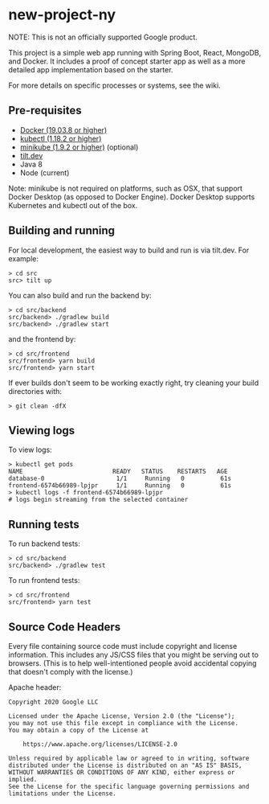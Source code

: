 # new-project-ny

NOTE: This is not an officially supported Google product.

This project is a simple web app running with Spring Boot, React, MongoDB,
and Docker. It includes a proof of concept starter app as well as a more
detailed app implementation based on the starter.

For more details on specific processes or systems, see the wiki.

## Pre-requisites

* [Docker (19.03.8 or higher)](https://docs.docker.com/get-started/#download-and-install-docker-desktop)
* [kubectl (1.18.2 or
  higher)](https://kubernetes.io/docs/tasks/tools/install-kubectl)
* [minikube (1.9.2 or
  higher)](https://kubernetes.io/docs/tasks/tools/install-minikube/) (optional)
* [tilt.dev](https://tilt.dev/)
* Java 8
* Node (current)

Note: minikube is not required on platforms, such as OSX, that support Docker 
Desktop (as opposed to Docker Engine). Docker Desktop supports Kubernetes and
kubectl out of the box. 

## Building and running

For local development, the easiest way to build and run is via tilt.dev. For
example:

```
> cd src
src> tilt up
```

You can also build and run the backend by:

```
> cd src/backend
src/backend> ./gradlew build
src/backend> ./gradlew start
```

and the frontend by:

```
> cd src/frontend
src/frontend> yarn build
src/frontend> yarn start
```

If ever builds don't seem to be working exactly right, try cleaning your build
directories with:

```
> git clean -dfX
```

## Viewing logs

To view logs:

```
> kubectl get pods
NAME                         READY   STATUS    RESTARTS   AGE
database-0                    1/1     Running   0          61s
frontend-6574b66989-lpjpr     1/1     Running   0          61s
> kubectl logs -f frontend-6574b66989-lpjpr
# logs begin streaming from the selected container
```

## Running tests

To run backend tests:

```
> cd src/backend
src/backend> ./gradlew test
```

To run frontend tests:

```
> cd src/frontend
src/frontend> yarn test
```

## Source Code Headers

Every file containing source code must include copyright and license
information. This includes any JS/CSS files that you might be serving out to
browsers. (This is to help well-intentioned people avoid accidental copying that
doesn't comply with the license.)

Apache header:

    Copyright 2020 Google LLC

    Licensed under the Apache License, Version 2.0 (the "License");
    you may not use this file except in compliance with the License.
    You may obtain a copy of the License at

        https://www.apache.org/licenses/LICENSE-2.0

    Unless required by applicable law or agreed to in writing, software
    distributed under the License is distributed on an "AS IS" BASIS,
    WITHOUT WARRANTIES OR CONDITIONS OF ANY KIND, either express or implied.
    See the License for the specific language governing permissions and
    limitations under the License.
